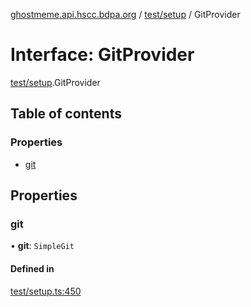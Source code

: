 [ghostmeme.api.hscc.bdpa.org][1] / [test/setup][2] / GitProvider

# Interface: GitProvider

[test/setup][2].GitProvider

## Table of contents

### Properties

- [git][3]

## Properties

### git

• **git**: `SimpleGit`

#### Defined in

[test/setup.ts:450][4]

[1]: ../README.md
[2]: ../modules/test_setup.md
[3]: test_setup.gitprovider.md#git
[4]:
  https://github.com/nhscc/ghostmeme.api.hscc.bdpa.org/blob/bc222b4/test/setup.ts#L450
